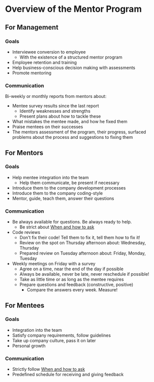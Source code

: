 # Overview of the Mentor Program


## For Management


### Goals

- Interviewee conversion to employee
	- With the existence of a structured mentor program
- Employee retention and training
- Help business-conscious decision making with assessments
- Promote mentoring

### Communication

Bi-weekly or monthly reports from mentors about:

- Mentee survey results since the last report
	- Identify weaknesses and strengths
	- Present plans about how to tackle these
- What mistakes the mentee made, and how he fixed them
- Praise mentees on their successes
- The mentors assessment of the program, their progress,  surfaced problems about the process and suggestions to fixing them


## For Mentors


### Goals

- Help mentee integration into the team
	- Help them communicate, be present if necessary
- Introduce them to the company development processes
- Introduce them to the company coding-style
- Mentor, guide, teach them, answer their questions

### Communication

- Be always available for questions. Be always ready to help.
	- Be strict about [When and how to ask](GUIDE_FOR_MENTEES.md#when-and-how-to-ask)
- Code reviews
	- Don't fix their code! Tell them to fix it, tell them how to fix it!
	- Review on the spot on Thursday afternoon about: Wednesday, Thursday
	- Prepared review on Tuesday afternoon about: Friday, Monday, Tuesday
- Weekly meetings on Friday with a survey
	- Agree on a time, near the end of the day if possible
	- Always be available, never be late, never reschedule if possible!
	- Take as little time or as long as the mentee requires
	- Prepare questions and feedback (constructive, positive)
		- Compare the answers every week. Measure!


## For Mentees


### Goals

- Integration into the team
- Satisfy company requirements, follow guidelines
- Take up company culture, pass it on later
- Personal growth

### Communication

- Strictly follow [When and how to ask](GUIDE_FOR_MENTEES.md#when-and-how-to-ask)
- Predefined schedule for receiving and giving feedback
